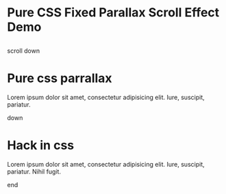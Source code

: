 <!doctype html>
<html>
<head>
<meta charset="utf-8">
<meta http-equiv="X-UA-Compatible" content="IE=edge,chrome=1">
<meta name="viewport" content="width=device-width, initial-scale=1">
<title>Parrallax</title>

<link rel="stylesheet" href="https://maxcdn.bootstrapcdn.com/bootstrap/3.3.6/css/bootstrap.min.css">


<!--[if lt IE 9]>
		<script src="https://oss.maxcdn.com/libs/html5shiv/3.7.2/html5shiv.min.js"></script>
		<script src="https://oss.maxcdn.com/libs/respond.js/1.4.2/respond.min.js"></script>
	<![endif]-->
</head>
<body>
<style>

.jumbotron{
	padding: 100px 0px;
	margin-bottom: 0;
	text-align: center;
}

/*parrallax*/
.parrallax-content{
	position: relative;
	overflow: hidden;
	height: 80vh;
	-webkit-background-size: cover;
	background-size: cover;
	background-attachment: fixed;
	background-position: center center;
}
.parrallax {
    position: absolute;
    top: 0;
    left: 0;
    right: 0;
    bottom: 0;
    z-index: -1;
}
.parrallax:before {
	content: "";
    position: fixed;
    top: 0;
    left: 0;
    right: 0;
    bottom: 0;
    height: 100%;
    z-index: -1;
    background-position: center top;
    background-repeat: no-repeat;
    background-size: 120% auto;
}

	.parrallax-content{
		background-image: url(https://unsplash.it/1600/846?image=577);
	}
	.parrallax-content-2{
		background-image: url(https://unsplash.it/1600/846?image=565);
	}


</style>
<div class="jumbotron">
<div class="container-fluid">
<h1>Pure CSS Fixed Parallax Scroll Effect Demo</h1>
<div class="css-script-ads" style="margin:30px auto" align="center">
<script type="text/javascript"><!--
google_ad_client = "ca-pub-2783044520727903";
/* CSSScript Demo Page */
google_ad_slot = "3025259193";
google_ad_width = 728;
google_ad_height = 90;
//-->
</script>
<script type="text/javascript" src="https://pagead2.googlesyndication.com/pagead/show_ads.js">
</script></div>
<p> <a class="btn btn-primary btn-lg">scroll down</a> </p>
</div>
</div>

<div class="parrallax-content">
<div class="parrallax"> </div>
</div>
<div class="jumbotron">
<div class="container-fluid">
<h1>Pure css parrallax</h1>
<p>Lorem ipsum dolor sit amet, consectetur adipisicing elit. Iure, suscipit, pariatur.</p>
<p> <a class="btn btn-primary btn-lg">down</a> </p>
</div>
</div>

<div class="parrallax-content parrallax-content-2">
<div class="parrallax"> </div>
</div>

<div class="parrallax-content">
<div class="parrallax"> </div>
</div>
<div class="jumbotron">
<div class="container-fluid">
<h1>Hack in css</h1>
<p>Lorem ipsum dolor sit amet, consectetur adipisicing elit. Iure, suscipit, pariatur. Nihil fugit.</p>
<p> <a class="btn btn-primary btn-lg">end</a> </p>
</div>
</div>
<script>
  (function(i,s,o,g,r,a,m){i['GoogleAnalyticsObject']=r;i[r]=i[r]||function(){
  (i[r].q=i[r].q||[]).push(arguments)},i[r].l=1*new Date();a=s.createElement(o),
  m=s.getElementsByTagName(o)[0];a.async=1;a.src=g;m.parentNode.insertBefore(a,m)
  })(window,document,'script','//www.google-analytics.com/analytics.js','ga');

  ga('create', 'UA-46156385-1', 'cssscript.com');
  ga('send', 'pageview');

</script>
</body>
</html>
